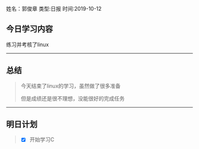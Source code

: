 姓名：郭俊章
类型:日报
时间:2019-10-12

## 今日学习内容 ##
练习并考核了linux

* * *
## 总结 ##
> 今天结束了linux的学习，虽然做了很多准备
>
> 但是成绩还是很不理想，没能很好的完成任务
* * *
## 明日计划 ##
> - [x] 开始学习C
